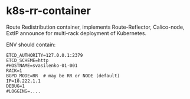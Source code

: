 # k8s-rr-container
Route Redistribution container, implements Route-Reflector, Calico-node, ExtIP announce for multi-rack deployment of Kubernetes.

ENV should contain:

```
ETCD_AUTHORITY=127.0.0.1:2379
ETCD_SCHEME=http
#HOSTNAME=svasilenko-01-001
RACK=1
BGPD_MODE=RR  # may be RR or NODE (default)
IP=10.222.1.1
DEBUG=1
#LOGGING=....
```


